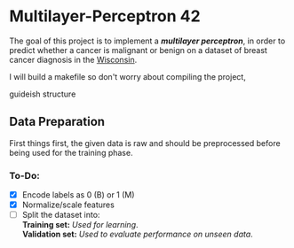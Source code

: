 # Multilayer-Perceptron 42

The goal of this project is to implement a **_multilayer perceptron_**, in order to predict whether a cancer is malignant or benign on a dataset of breast cancer diagnosis in the [Wisconsin](https://archive.ics.uci.edu/ml/machine-learning-databases/breast-cancer-wisconsin/wdbc.names).

I will build a makefile so don't worry about compiling the project,

guideish structure

## Data Preparation
First things first, the given data is raw and should be preprocessed before being used for the training phase.
### To-Do:
- [X] Encode labels as 0 (B) or 1 (M)
- [X] Normalize/scale features
- [ ] Split the dataset into:\
**Training set:** _Used for learning_.\
**Validation set:** _Used to evaluate performance on unseen data_.
